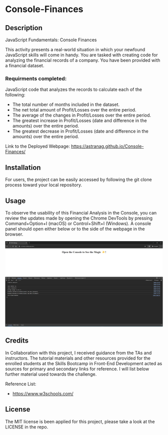 # Console-Finances

## Description 

JavaScript Fundamentals: Console Finances

This activity presents a real-world situation in which your newfound JavaScript skills will come in handy. You are tasked with creating code for analyzing the financial records of a company. You have been provided with a financial dataset.

### Requirments completed:

JavaScript code that analyzes the records to calculate each of the following:
* The total number of months included in the dataset.
* The net total amount of Profit/Losses over the entire period.
* The average of the changes in Profit/Losses over the entire period.
* The greatest increase in Profit/Losses (date and difference in the amounts) over the entire period.
* The greatest decrease in Profit/Losses (date and difference in the amounts) over the entire period.

Link to the Deployed Webpage: https://astranag.github.io/Console-Finances/  

## Installation    

  For users, the project can be easily accessed by following the git clone process toward your local repository.

## Usage

To observe the usability of this Financial Analysis in the Console, you can review the updates made by opening the Chrome DevTools by pressing Command+Option+I (macOS) or Control+Shift+I (Windows). A console panel should open either below or to the side of the webpage in the browser. 

  
<img src="./Console-Screen/Screenshot (6).png ">

## Credits

In Collaboration with this project, I received guidance from the TAs and instructors. The tutorial materials and other resources provided for the enrolled students at the Skills Bootcamp in Front-End Development acted as sources for primary and secondary links for reference. I will list below further material used towards the challenge. 

Reference List:
* https://www.w3schools.com/


## License

The MIT license is been applied for this project, please take a look at the LICENSE in the repo.
